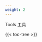 ```yaml
---
weight: 2
---
```


Tools 工具

<!-- spellchecker-disable -->

{{< toc-tree >}}

<!-- spellchecker-enable -->
